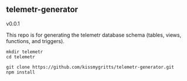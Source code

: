 ## telemetr-generator
v0.0.1

This repo is for generating the telemetr database schema (tables, views, functions, and triggers). 


```
mkdir telemetr
cd telemetr

git clone https://github.com/kissmygritts/telemetr-generator.git
npm install
```